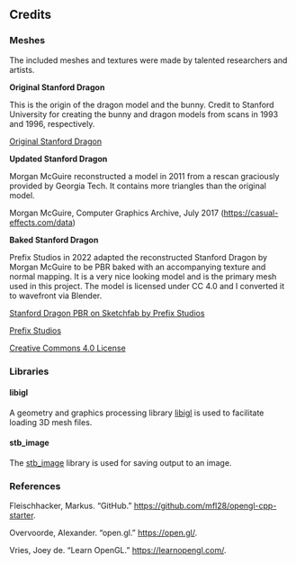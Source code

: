 ## Credits
### Meshes
The included meshes and textures were made by talented researchers and artists.

**Original Stanford Dragon**

This is the origin of the dragon model and the bunny. Credit to Stanford University for creating
the bunny and dragon models from scans in 1993 and 1996, respectively.

[Original Stanford Dragon](http://graphics.stanford.edu/data/3Dscanrep/)

**Updated Stanford Dragon**

Morgan McGuire reconstructed a model in 2011 from a rescan graciously provided by Georgia Tech. It contains more triangles than the original model.

Morgan McGuire, Computer Graphics Archive, July 2017 (https://casual-effects.com/data)

**Baked Stanford Dragon**

Prefix Studios in 2022 adapted the reconstructed Stanford Dragon by Morgan McGuire to be PBR baked with an accompanying texture and normal mapping. It is a very nice looking model and is the primary mesh used in this project.
The model is licensed under CC 4.0 and I converted it to wavefront via Blender.

[Stanford Dragon PBR on Sketchfab by Prefix Studios](https://sketchfab.com/3d-models/stanford-dragon-pbr-5d610f842a4542ccb21613d41bbd7ea1)

[Prefix Studios](https://prefixstudios.com/hackmans/)

[Creative Commons 4.0 License](https://creativecommons.org/licenses/by/4.0/)

### Libraries
#### libigl
A geometry and graphics processing library [libigl](https://github.com/libigl/libigl) is used to facilitate loading 3D mesh files.
#### stb_image
The [stb_image](https://github.com/nothings/stb/blob/master/stb_image.h) library is used for saving output to an image.

### References
Fleischhacker, Markus. “GitHub.” https://github.com/mfl28/opengl-cpp-starter.

Overvoorde, Alexander. “open.gl.” https://open.gl/.

Vries, Joey de. “Learn OpenGL.” https://learnopengl.com/.